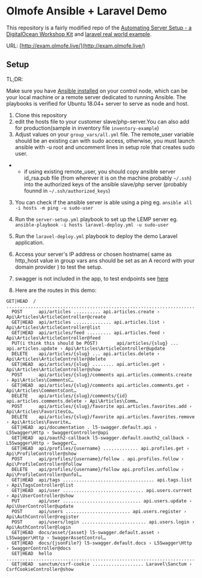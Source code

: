 # Olmofe Ansible + Laravel Demo

This repository is a fairly modified repo of the [Automating Server Setup - a DigitalOcean Workshop Kit](https://www.digitalocean.com/community/meetup_kits/automating-server-setup-with-ansible-a-digitalocean-workshop-kit) and [laravel real world example](https://github.com/f1amy/laravel-realworld-example-app).

URL: [http://exam.olmofe.live/](http://exam.olmofe.live/)

## Setup

TL;DR:

Make sure you have [Ansible installed](https://www.digitalocean.com/community/tutorials/how-to-install-and-configure-ansible-on-ubuntu-18-04) on your control node, which can be your local machine or a remote server dedicated to running Ansible.
The playbooks is verified for Ubuntu 18.04+ server to serve as node and host.

1. Clone this repository
2. edit the hosts file to your customer slave/php-server.You can also add for production(sample in inventory file `inventory-example`)
3. Adjust values on your `group_vars/all.yml` file.
The remote_user variable should be an existing can with sudo access, otherwise, you must launch ansible with -u root and uncomment lines in setup role that creates sudo user.
- -  if using existing remote_user, you should copy ansible server id_rsa.pub file (from wherever it is on the machine probably `~/.ssh`) into the authorized keys of the ansible slave/php server (probably founnd in `~/.ssh/authorized_keys`)
3. You can check if the ansible server is able using a ping eg. `ansible all -i hosts -m ping -u sudo-user`

4. Run the `server-setup.yml` playbook to set up the LEMP server
eg. `ansible-playbook -i hosts laravel-deploy.yml -u sudo-user`
5. Run the `laravel-deploy.yml` playbook to deploy the demo Laravel application.
6. Access your server's IP address or chosen hostname( same as http_host value in group vars ans should be set as an A record with your domain provider ) to test the setup.

6. swagger is not included in the app, to test endpoints see [here](https://github.com/gothinkster/realworld/tree/main/api)
7. Here are the routes in this demo: 

```
GET|HEAD  / ................................................................................. 
  POST      api/articles .......... api.articles.create › Api\Articles\ArticleController@create
  GET|HEAD  api/articles .............. api.articles.list › Api\Articles\ArticleController@list
  GET|HEAD  api/articles/feed ......... api.articles.feed › Api\Articles\ArticleController@feed
  PUT(i think this should be POST)       api/articles/{slug} ... api.articles.update › Api\Articles\ArticleController@update
  DELETE    api/articles/{slug} ... api.articles.delete › Api\Articles\ArticleController@delete
  GET|HEAD  api/articles/{slug} ........ api.articles.get › Api\Articles\ArticleController@show  
  POST      api/articles/{slug}/comments api.articles.comments.create › Api\Articles\CommentsC…
  GET|HEAD  api/articles/{slug}/comments api.articles.comments.get › Api\Articles\CommentsCont…  
  DELETE    api/articles/{slug}/comments/{id} api.articles.comments.delete › Api\Articles\Comm…  
  POST      api/articles/{slug}/favorite api.articles.favorites.add › Api\Articles\FavoritesCo…  
  DELETE    api/articles/{slug}/favorite api.articles.favorites.remove › Api\Articles\Favorite…  
  GET|HEAD  api/documentation . l5-swagger.default.api › L5Swagger\Http › SwaggerController@api  
  GET|HEAD  api/oauth2-callback l5-swagger.default.oauth2_callback › L5Swagger\Http › SwaggerC…  
  GET|HEAD  api/profiles/{username} ............. api.profiles.get › Api\ProfileController@show  
  POST      api/profiles/{username}/follow . api.profiles.follow › Api\ProfileController@follow  
  DELETE    api/profiles/{username}/follow api.profiles.unfollow › Api\ProfileController@unfol…  
  GET|HEAD  api/tags .................................. api.tags.list › Api\TagsController@list  
  GET|HEAD  api/user .............................. api.users.current › Api\UserController@show  
  PUT       api/user ............................. api.users.update › Api\UserController@update
  POST      api/users ........................ api.users.register › Api\AuthController@register  
  POST      api/users/login ........................ api.users.login › Api\AuthController@login  
  GET|HEAD  docs/asset/{asset} l5-swagger.default.asset › L5Swagger\Http › SwaggerAssetControl…  
  GET|HEAD  docs/{jsonFile?} l5-swagger.default.docs › L5Swagger\Http › SwaggerController@docs   
  GET|HEAD  hello .............................................................................  
  GET|HEAD  sanctum/csrf-cookie ................... Laravel\Sanctum › CsrfCookieController@show
  ```